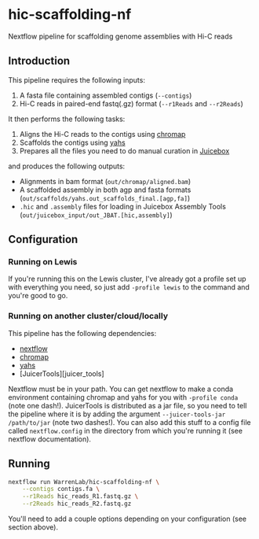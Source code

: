 # hic-scaffolding-nf
Nextflow pipeline for scaffolding genome assemblies with Hi-C reads

## Introduction
This pipeline requires the following inputs:
1. A fasta file containing assembled contigs (`--contigs`)
2. Hi-C reads in paired-end fastq(.gz) format (`--r1Reads` and `--r2Reads`)

It then performs the following tasks:
1. Aligns the Hi-C reads to the contigs using [chromap][chromap]
2. Scaffolds the contigs using [yahs][yahs]
3. Prepares all the files you need to do manual curation in
   [Juicebox][JuicerTools]

and produces the following outputs:
* Alignments in bam format (`out/chromap/aligned.bam`)
* A scaffolded assembly in both agp and fasta formats
  (`out/scaffolds/yahs.out_scaffolds_final.[agp,fa]`)
* `.hic` and `.assembly` files for loading in Juicebox Assembly Tools
  (`out/juicebox_input/out_JBAT.[hic,assembly]`)

## Configuration
### Running on Lewis
If you're running this on the Lewis cluster, I've already got a profile set up
with everything you need, so just add `-profile lewis` to the command and
you're good to go.

### Running on another cluster/cloud/locally
This pipeline has the following dependencies:
* [nextflow][nextflow]
* [chromap][chromap]
* [yahs][yahs]
* [JuicerTools][juicer_tools]

Nextflow must be in your path. You can get nextflow to make a conda environment
containing chromap and yahs for you with `-profile conda` (note one dash!).
JuicerTools is distributed as a jar file, so you need to tell the pipeline
where it is by adding the argument `--juicer-tools-jar /path/to/jar` (note two
dashes!). You can also add this stuff to a config file called `nextflow.config`
in the directory from which you're running it (see nextflow documentation).

## Running
```bash
nextflow run WarrenLab/hic-scaffolding-nf \
    --contigs contigs.fa \
    --r1Reads hic_reads_R1.fastq.gz \
    --r2Reads hic_reads_R2.fastq.gz
```
You'll need to add a couple options depending on your configuration (see
section above).

[nextflow]: https://www.nextflow.io/
[chromap]: https://github.com/haowenz/chromap
[yahs]: https://github.com/c-zhou/yahs
[JuicerTools]: https://github.com/aidenlab/JuicerTools
